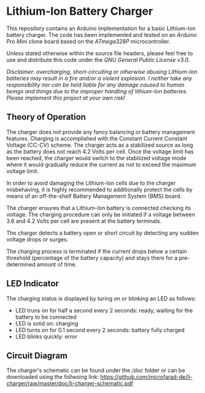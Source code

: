 # Lithium-Ion Battery Charger

This repository contains an Arduino implementation for a basic Lithium-Ion battery charger. The code has been implemented and tested on an _Arduino Pro Mini_ clone board based on the _ATmega328P_ microcontroller.

Unless stated otherwise within the source file headers, please feel free to use and distribute this code under the *GNU General Public License v3.0*.

*Disclaimer: overcharging, short-circuiting or otherwise abusing Lithium-Ion batteries may result in a fire and/or a violent explosion. I neither take any responsibility nor can be held liable for any damage caused to human beings and things due to the improper handling of lithium-Ion batteries. Please implement this project at your own risk!*

## Theory of Operation

The charger does not provide any fancy balancing or battery management features. 
Charging is accomplished with the Constant Current Constant Voltage (CC-CV) scheme. The charger acts as a stabilized source as long as the battery does not reach 4.2 Volts per cell. 
Once the voltage limit has been reached, the charger would switch to the stabilized voltage mode where it would gradually reduce 
the current as not to exceed the maximum voltage limit.

In order to avoid damaging the Lithium-Ion cells due to the charger misbehaving, it is highly recommended to additionally protect the cells by means of an off-the-shelf Battery Management System (BMS) board.

The charger ensures that a Lithium-Ion battery is connected checking its voltage. 
The charging procedure can only be initiated if a voltage between 3.6 and 4.2 Volts per cell are present at the battery terminals.

The charger detects a battery open or short circuit by detecting any sudden voltage drops or surges. 

The charging process is terminated if the current drops below a certain threshold (percentage of the battery capacity) and stays there for a pre-determined amount of time.

## LED Indicator

The charging status is displayed by turing on or blinking an LED as follows:

* LED truns on for half a second every 2 seconds: ready, waiting for the battery to be connected
* LED is solid on: charging
* LED turns on for 0.1 second every 2 seconds: battery fully charged
* LED blinks quickly: error

## Circuit Diagram

The charger's schematic can be found under the */doc* folder or can be downloaded using the follwoing link:
https://github.com/microfarad-de/li-charger/raw/master/doc/li-charger-schematic.pdf

